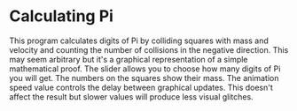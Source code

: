 # Calculating Pi
This program calculates digits of Pi by colliding squares with mass and velocity and counting the number of collisions in the negative direction. This may seem arbitrary but it's a graphical representation of a simple mathematical proof. The slider allows you to choose how many digits of Pi you will get. The numbers on the squares show their mass. The animation speed value controls the delay between graphical updates. This doesn't affect the result but slower values will produce less visual glitches.

